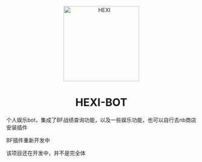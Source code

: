 <p align="center">
  <img src="https://sansenhoshi.site/upload/HEXI.svg" width="200" height="200" alt="HEXI">
</p>
<H1 align="center">HEXI-BOT</H1>
<p>个人娱乐bot，集成了BF战绩查询功能，以及一些娱乐功能，也可以自行去nb商店安装插件</p>
<p>BF插件重新开发中</p>
<p>该项目还在开发中，并不是完全体</p>